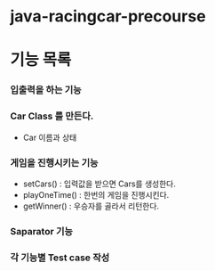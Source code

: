 # java-racingcar-precourse


# 기능 목록

### 입출력을 하는 기능


### Car Class 를 만든다.
- Car 이름과 상태


### 게임을 진행시키는 기능
- setCars() : 입력값을 받으면 Cars를 생성한다.
- playOneTime() : 한번의 게임을 진행시킨다.
- getWinner() : 우승자를 골라서 리턴한다.


### Saparator 기능


### 각 기능별 Test case 작성
